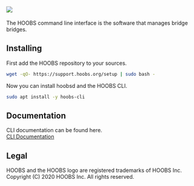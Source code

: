 # ![](https://raw.githubusercontent.com/hoobs-org/HOOBS/master/docs/logo.png)

The HOOBS command line interface is the software that manages bridge bridges.

## Installing
First add the HOOBS repository to your sources.

```sh
wget -qO- https://support.hoobs.org/setup | sudo bash -
```

Now you can install hoobsd and the HOOBS CLI.

```sh
sudo apt install -y hoobs-cli
```

## Documentation
CLI documentation can be found here.  
[CLI Documentation](https://support.hoobs.org/docs/60e0d1a2646faaa152f10ddb)  

## Legal
HOOBS and the HOOBS logo are registered trademarks of HOOBS Inc. Copyright (C) 2020 HOOBS Inc. All rights reserved.
